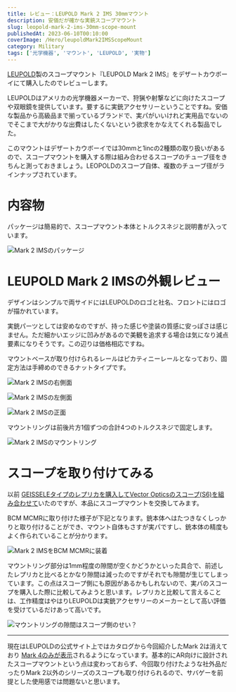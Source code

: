 ```yaml
---
title: レビュー：LEUPOLD Mark 2 IMS 30mmマウント
description: 安価だが確かな実銃スコープマウント
slug: leopold-mark-2-ims-30mm-scope-mount
publishedAt: 2023-06-10T00:10:00
coverImage: /Hero/leupoldMark2IMSScopeMount
category: Military
tags: ['光学機器', 'マウント', 'LEUPOLD', '実物']
---
```


[LEUPOLD](https://www.leupold.com/)製のスコープマウント『LEUPOLD Mark 2 IMS』をデザートカウボーイにて購入したのでレビューします。

LEUPOLDはアメリカの光学機器メーカーで、狩猟や射撃などに向けたスコープや双眼鏡を提供しています。要するに実銃アクセサリーということですね。安価な製品から高級品まで揃っているブランドで、実パがいいけれど実用品でないのでそこまで大がかりな出費はしたくないという欲求をかなえてくれる製品でした。

このマウントはデザートカウボーイでは30mmと1incの2種類の取り扱いがあるので、スコープマウントを購入する際は組み合わせるスコープのチューブ径をきちんと測っておきましょう。LEOPOLDのスコープ自体、複数のチューブ径がラインナップされています。

# 内容物

パッケージは簡易的で、スコープマウント本体とトルクスネジと説明書が入っています。

![Mark 2 IMSのパッケージ](/Hero/leupoldMark2IMSScopeMount)

# LEUPOLD Mark 2 IMSの外観レビュー

デザインはシンプルで両サイドにはLEUPOLDのロゴと社名、フロントにはロゴが描かれています。

実銃パーツとしては安めなのですが、持った感じや塗装の質感に安っぽさは感じません。ただ細かいエッジに凹みがあるので美観を追求する場合は気になり減点要素になりそうです。この辺りは価格相応ですね。

マウントベースが取り付けられるレールはピカティニーレールとなっており、固定方法は手締めのできるナットタイプです。

![Mark 2 IMSの右側面](/Review/t6qv23myoneq0nkdgibm)

![Mark 2 IMSの左側面](/Review/dzbpvwlarfxp47wxafm5)

![Mark 2 IMSの正面](/Review/hen2fytsjmyilckr7lx4)

マウントリングは前後片方1個ずつの合計4つのトルクスネジで固定します。

![Mark 2 IMSのマウントリング](/Review/rcbzza84tyapqbqxachj)

# スコープを取り付けてみる

以前 [GEISSELEタイプのレプリカを購入してVector Opticsのスコープ(S6)を組み合わせて](/post/hwz-geissele-30mm-scope-mount)いたのですが、本品にスコープマウントを交換してみます。

BCM MCMRに取り付けた様子が下記となります。銃本体へはたつきなくしっかりと取り付けることができ、マウント自体もさすが実パですし、銃本体の精度もよく作られていることが分かります。

![Mark 2 IMSをBCM MCMRに装着](/Review/cqprepnhmbwstvuahzx1)

マウントリング部分は1mm程度の隙間が空くかどうかといった具合で、前述したレプリカと比べるとかなり隙間は減ったのですがそれでも隙間が生じてしまっています。この点はスコープ側にも原因があるかもしれないので、実パのスコープを購入した際に比較してみようと思います。レプリカと比較して言えることは、工作精度はやはりLEUPOLDは実銃アクセサリーのメーカーとして高い評価を受けているだけあって高いです。

![マウントリングの隙間はスコープ側のせい？](/Review/knvvjba28n3h8uuytytm)

---

現在はLEUPOLDの公式サイト上ではカタログから今回紹介したMark 2は消えており [Mark 4のみが表示](https://www.leupold.com/mark-4-ims-30mm-20-moa-matte)されるようになっています。基本的にAR向けに設計されたスコープマウントという点は変わっておらず、今回取り付けたような社外品だったりMark 2以外のシリーズのスコープも取り付けられるので、サバゲーを前提とした使用感では問題ないと思います。
